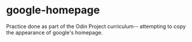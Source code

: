 google-homepage
===============
Practice done as part of the Odin Project curriculum-- attempting to copy the appearance of google's homepage.